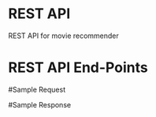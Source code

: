 # REST API

REST API for movie recommender


# REST API End-Points


#Sample Request


#Sample Response

